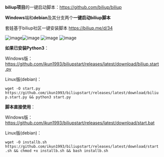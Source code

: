 **biliup项目**的一键启动脚本：https://github.com/biliup/biliup

**Windows**端和**debian**及其分支两个**一键启动biliup脚本**

套娃基于biliup社区一键安装脚本 https://biliup.me/d/34

![image](https://github.com/ikun1993/biliupstart/assets/96544807/94ee631c-802c-4ca7-8812-a5bafd018ac7)![image](https://github.com/ikun1993/biliupstart/assets/96544807/89281a00-a313-48f2-b4e7-cf9899577661)
![image](https://github.com/ikun1993/biliupstart/assets/96544807/1097ed4a-3920-431d-afb0-fe827b24757c)
![image](https://github.com/ikun1993/biliupstart/assets/96544807/7939d577-e910-4d0f-a40c-002f1adeba6b)

**如果已安装Python3**：

Windows版：
https://github.com/ikun1993/biliupstart/releases/latest/download/biliup.start.py

Linux版(debian)：

`wget -O start.py https://github.com/ikun1993/biliupstart/releases/latest/download/biliup.start.py && python3 start.py
`

**脚本直接使用**：

Windows版：
https://github.com/ikun1993/biliupstart/releases/latest/download/start.bat


Linux版(debian)：

`wget -O installb.sh https://github.com/ikun1993/biliupstart/releases/latest/download/start.sh && chmod +x installb.sh && bash installb.sh
`
